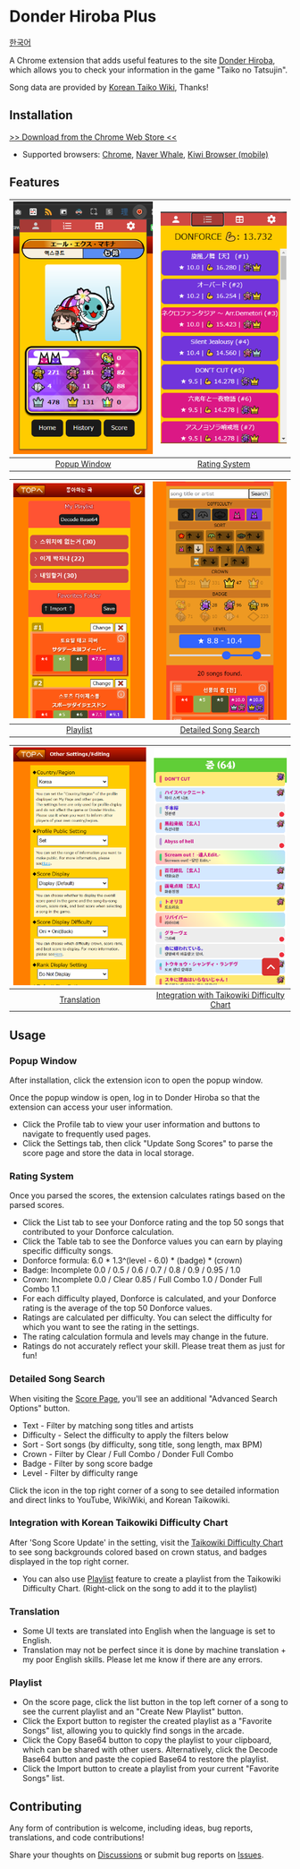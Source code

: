 # Donder Hiroba Plus
[한국어](/README_ko.md)

A Chrome extension that adds useful features to the site [Donder Hiroba](https://donderhiroba.jp/index.php), which allows you to check your information in the game "Taiko no Tatsujin".

Song data are provided by [Korean Taiko Wiki](https://taiko.wiki), Thanks!

## Installation

[>> Download from the Chrome Web Store <<](https://chromewebstore.google.com/detail/donder-hiroba-plus/dmendcaacmlddhgalacgccejbamnncci)

- Supported browsers: [Chrome](https://www.google.com/chrome/), [Naver Whale](https://whale.naver.com/ko/), [Kiwi Browser (mobile)](https://play.google.com/store/apps/details?id=com.kiwibrowser.browser&hl=en&gl=US&pli=1)

## Features
| ![Profile](.screenshots/profile.png) | ![Rating](.screenshots/rating.png) |
|:------------------------:|:------------:|
| [Popup Window](#popup-window) | [Rating System](#rating-system) |

![Playlist](.screenshots/playlist.png) | ![Search](.screenshots/search.png)
|:--------------------------------:|:-------------------------------------:|
| [Playlist](#playlist) | [Detailed Song Search](#detailed-song-search) |

![English](.screenshots/english.png) | ![Taikowiki](.screenshots/taikowiki.png)
|:--------------------------------:|:-------------------------------------:|
| [Translation](#translation) | [Integration with Taikowiki Difficulty Chart](#integration-with-taikowiki-difficulty-chart) |

## Usage
### Popup Window
After installation, click the extension icon to open the popup window.

Once the popup window is open, log in to Donder Hiroba so that the extension can access your user information.

- Click the Profile tab to view your user information and buttons to navigate to frequently used pages.
- Click the Settings tab, then click "Update Song Scores" to parse the score page and store the data in local storage.

### Rating System
Once you parsed the scores, the extension calculates ratings based on the parsed scores.

- Click the List tab to see your Donforce rating and the top 50 songs that contributed to your Donforce calculation.
- Click the Table tab to see the Donforce values you can earn by playing specific difficulty songs.
- Donforce formula: 6.0 * 1.3^(level - 6.0) * (badge) * (crown)
- Badge: Incomplete 0.0 / 0.5 / 0.6 / 0.7 / 0.8 / 0.9 / 0.95 / 1.0
- Crown: Incomplete 0.0 / Clear 0.85 / Full Combo 1.0 / Donder Full Combo 1.1
- For each difficulty played, Donforce is calculated, and your Donforce rating is the average of the top 50 Donforce values.
- Ratings are calculated per difficulty. You can select the difficulty for which you want to see the rating in the settings.
- The rating calculation formula and levels may change in the future.
- Ratings do not accurately reflect your skill. Please treat them as just for fun!

### Detailed Song Search

When visiting the [Score Page](https://donderhiroba.jp/score_list.php), you'll see an additional "Advanced Search Options" button.

- Text - Filter by matching song titles and artists
- Difficulty - Select the difficulty to apply the filters below
- Sort - Sort songs (by difficulty, song title, song length, max BPM)
- Crown - Filter by Clear / Full Combo / Donder Full Combo
- Badge - Filter by song score badge
- Level - Filter by difficulty range

Click the icon in the top right corner of a song to see detailed information and direct links to YouTube, WikiWiki, and Korean Taikowiki.

### Integration with Korean Taikowiki Difficulty Chart

After 'Song Score Update' in the setting, visit the [Taikowiki Difficulty Chart](https://taiko.wiki/diffchart/clear/10) to see song backgrounds colored based on crown status, and badges displayed in the top right corner.

- You can also use [Playlist](#playlist) feature to create a playlist from the Taikowiki Difficulty Chart. (Right-click on the song to add it to the playlist)

### Translation
- Some UI texts are translated into English when the language is set to English.
- Translation may not be perfect since it is done by machine translation + my poor English skills. Please let me know if there are any errors.

### Playlist

- On the score page, click the list button in the top left corner of a song to see the current playlist and an "Create New Playlist" button.
- Click the Export button to register the created playlist as a "Favorite Songs" list, allowing you to quickly find songs in the arcade.
- Click the Copy Base64 button to copy the playlist to your clipboard, which can be shared with other users. Alternatively, click the Decode Base64 button and paste the copied Base64 to restore the playlist.
- Click the Import button to create a playlist from your current "Favorite Songs" list.

## Contributing

Any form of contribution is welcome, including ideas, bug reports, translations, and code contributions!

Share your thoughts on [Discussions](https://github.com/exqt/donder-hiroba-plus/discussions) or submit bug reports on [Issues](https://github.com/exqt/donder-hiroba-plus/issues).
